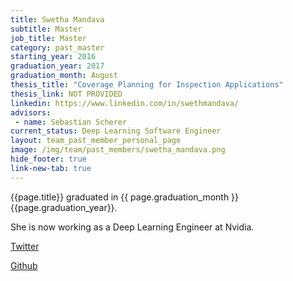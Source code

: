 ```yaml
---
title: Swetha Mandava
subtitle: Master
job_title: Master
category: past_master
starting_year: 2016
graduation_year: 2017
graduation_month: August
thesis_title: "Coverage Planning for Inspection Applications"
thesis_link: NOT PROVIDED
linkedin: https://www.linkedin.com/in/swethmandava/
advisors:
 - name: Sebastian Scherer
current_status: Deep Learning Software Engineer
layout: team_past_member_personal_page
image: /img/team/past_members/swetha_mandava.png
hide_footer: true
link-new-tab: true
---
```


{{page.title}} graduated in {{ page.graduation_month }} {{page.graduation_year}}.

She is now working as a Deep Learning Engineer at Nvidia. 

[Twitter](https://twitter.com/swethmandava)

[Github](https://github.com/swethmandava/)

